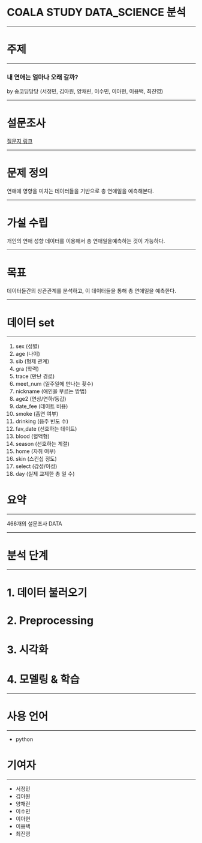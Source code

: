 # COALA STUDY DATA_SCIENCE 분석

---

# 주제
---
### 내 연애는 얼마나 오래 갈까?
 by 숭코딩당당 (서정민, 김아원, 양채린, 이수민, 이아현, 이용택, 최진영)
 
 ---

# 설문조사 

[질문지 링크](https://forms.gle/apcjFRh9kpr36MkeA)
 


---
# 문제 정의

연애에 영향을 미치는 데이터들을 기반으로 총 연애일을 예측해본다.

---

# 가설 수립

개인의 연애 성향 데이터를 이용해서 총 연애일을예측하는 것이 가능하다.

---

# 목표

데이터들간의 상관관계를 분석하고, 이 데이터들을 통해 총 연애일을 예측한다.  

---

# 데이터 set
---
1. sex (성별)
2. age (나이)
3. sib (형제 관계)
4. gra (학력)
5. trace (만난 경로)
6. meet_num (일주일에 만나는 횟수)
7. nickname (애인을 부르는 방법)
8. age2 (연상/연하/동갑)
9. date_fee (데이트 비용)
10. smoke (흡연 여부)
11. drinking (음주 빈도 수)
12. fav_date (선호하는 데이트)
13. blood (혈액형)
14. season (선호하는 계절)
15. home (자취 여부)
16. skin (스킨십 정도)
17. select (감성/이성)
18. day (실제 교제한 총 일 수)


# 요약
---

466개의 설문조사 DATA

---

# 분석 단계
---

# 1. 데이터 불러오기
# 2. Preprocessing
# 3. 시각화
# 4. 모델링 & 학습

---

# 사용 언어
---
- python

# 기여자
---
- 서정민
- 김아원
- 양채린
- 이수민
- 이아현
- 이용택
- 최진영
